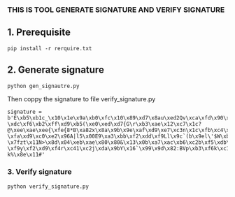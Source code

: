### THIS IS TOOL GENERATE SIGNATURE AND VERIFY SIGNATURE

## 1. Prerequisite 
    pip install -r rerquire.txt 
## 2. Generate signature
    python gen_signautre.py 
   
   Then coppy the signature to file verify_signature.py 
   ```
   signature = b'E\xb5\xb1c_\x10\x1e\x9a\xb0\xfc\x10\x89\xd7\x8au\xed2Qv\xca\xfd\x90\x15hFh\x1d\x86\x8dW\xb1\xe6\x90\x1d\tZZz,#/,\xf6\x04\xde\x97X\x7f@\xa8?\xdc\xf6\xb2\xff\xd9\xb5(\xe0\xed\xd7{G\r\xb3\xae\x12\xc7\x1c?@\xee\xae\xee{\xfe{8*B\xa82x\x8a\x9b\x9e\xaf\xd9\xe7\xc3n\x1c\xfb\xc4\xbb\n\x82\xdc3@\x84+ju\x1db3>\xdb~\xcd(|l\x04\xfb\xbd\xd0r\xe1\x92^\xc2\x86$ft\x16\xe9^22_[o\x85\xdaRiN6\xe6\xb0\xdd\xb2(\xdd\xffO\x84w\x1b+\xb4u\x04I\xe7\xcf\xec6\xc1\x87\xde_{g\x94\x7f\xd7t\xde&-\xfa\xd9\xc0\xe2\x96A|l5\x00E9\xa3\xbb\xf2\xdd\xf9Ll\x9c`(b\x9el\'$W\xb4\x8e\x00\x10D\xac\xdf\x05~\x9dd\x08\x04\xea\xaaq=\xedx\xf7\\r1\xd2\xdd\x8bj\xd6u\xf4&\xdc\xa4\xb3u\xb5\xeez\xb5D\x01\xc3a\x9e4\x9d\r\xcf\xe3\xd0\xa2\x04%\xa4\x1a,\xc2\xcb\xbcib\xfeB\x84\x14K1\x152\x92\xd9Gcd\x97\x87\xbd\x0ew\xc1\xa5\x1a\x95\x95\x90\xca\xf9\x9cF\xd166tE\xe0\xe2\xb5<\x89\x89\xcb\xddbL\xaa2\xf6<\xce\xb2\xd2\x8b?\x7fzt\x11N>\x8d\x04\xeb\xae\x80\x80&\x13\x0b\xa7\xac\xb6\xc2b\xf5\xdb\xb1\xeb-\xf9y\xf2\xd9\xf4r\xc41\xc2j\xda\x9bY\x16`\x99\x9d\x82:BVp\xb3\xf6k\xc1\xb6\x89\xe2<\xb5\x0e\x8a\\\xd2\xda\x89\x80"@\x96\xb90\x18>\xb4\x178E\xed;\xc0>\xe9\x82g\xfc\xaeG\xaf\xfc\xfe\x1c\x08H\xd7\xa4\x90\xab\x05\xd1L\xb9\xfbN\xda\'\x1en\xee\xe6\xc6\xf0\xd5\xb2|\x99\xb8\x95\xf7\xfe\xb0~\x17\xbe#\xb8\x96i\x7f\x1d\xf8\x94\x01(\xd6gm\xea\x98\x1aH\x18\xa4*N\xec\xaf\xbc\xd5\xbf\x08Q\x08\xa5z\xc1\xef\xc0\xbb;\xc20(\xea\xb7\xe1*\x11\xfaA\xbcN\x1c\xa3tLw\xcb\xa4i\x86k\x93S;\xec\xb9[u\x88\x98^R\xf5\xb7 k%\x8e\x11#'
   ```
### 3. Verify signature
    python verify_signature.py 
    
    